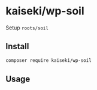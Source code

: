 # kaiseki/wp-soil

Setup `roots/soil`

## Install

```bash
composer require kaiseki/wp-soil
```

## Usage
